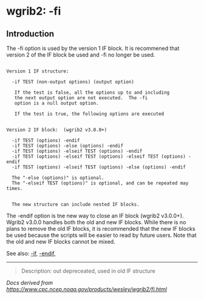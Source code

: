# wgrib2: -fi

## Introduction

The -fi option is used by the version 1 IF block.
It is recommened that version 2 of the IF block be used and
-fi no longer be used.

```

Version 1 IF structure:

  -if TEST (non-output options) (output option)

   If the test is false, all the options up to and including
   the next output option are not executed.  The -fi
   option is a null output option.

   If the test is true, the following options are executed


Version 2 IF block:  (wgrib2 v3.0.0+)

  -if TEST (options) -endif
  -if TEST (options) -else (options) -endif
  -if TEST (options) -elseif TEST (options) -endif
  -if TEST (options) -elseif TEST (options) -elseif TEST (options) -endif
  -if TEST (options) -elseif TEST (options) -else (options) -endif

  The "-else (options)" is optional.
  The "-elseif TEST (options)" is optional, and can be repeated may times.


  The new structure can include nested IF blocks.

```

The -endif option is tne new way to close
an IF block (wgrib2 v3.0.0+). Wgrib2 v3.0.0 handles both
the old and new IF blocks. While there is no plans to
remove the old IF blocks, it is recommended that the new IF
blocks be used because the scripts will be easier to read by future
users. Note that the old and new IF blocks cannot be mixed.

See also:
[-if](./if.md),
[-endif](./endif.md),

---

> Description: out depreceated, used in old IF structure

_Docs derived from <https://www.cpc.ncep.noaa.gov/products/wesley/wgrib2/fi.html>_
